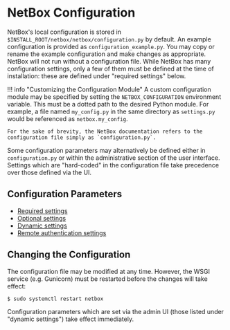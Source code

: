 # NetBox Configuration

NetBox's local configuration is stored in `$INSTALL_ROOT/netbox/netbox/configuration.py` by default. An example configuration is provided as `configuration_example.py`. You may copy or rename the example configuration and make changes as appropriate. NetBox will not run without a configuration file.  While NetBox has many configuration settings, only a few of them must be defined at the time of installation: these are defined under "required settings" below.

!!! info "Customizing the Configuration Module"
    A custom configuration module may be specified by setting the `NETBOX_CONFIGURATION` environment variable. This must be a dotted path to the desired Python module. For example, a file named `my_config.py` in the same directory as `settings.py` would be referenced as `netbox.my_config`.

    For the sake of brevity, the NetBox documentation refers to the configuration file simply as `configuration.py`.

Some configuration parameters may alternatively be defined either in `configuration.py` or within the administrative section of the user interface. Settings which are "hard-coded" in the configuration file take precedence over those defined via the UI.

## Configuration Parameters

* [Required settings](required-settings.md)
* [Optional settings](optional-settings.md)
* [Dynamic settings](dynamic-settings.md)
* [Remote authentication settings](remote-authentication.md)

## Changing the Configuration

The configuration file may be modified at any time. However, the WSGI service (e.g. Gunicorn) must be restarted before the changes will take effect:

```no-highlight
$ sudo systemctl restart netbox
```

Configuration parameters which are set via the admin UI (those listed under "dynamic settings") take effect immediately.
